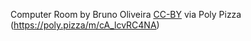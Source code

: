 Computer Room by Bruno Oliveira [CC-BY](https://creativecommons.org/licenses/by/3.0/) via Poly Pizza (https://poly.pizza/m/cA_lcvRC4NA)